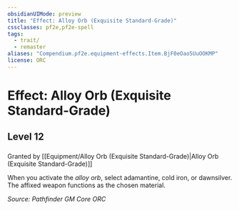 ```yaml
---
obsidianUIMode: preview
title: "Effect: Alloy Orb (Exquisite Standard-Grade)"
cssclasses: pf2e,pf2e-spell
tags:
  - trait/
  - remaster
aliases: "Compendium.pf2e.equipment-effects.Item.BjF0eOao5UuOOKMP"
license: ORC
---
```

# Effect: Alloy Orb (Exquisite Standard-Grade)
## Level 12
### 






Granted by [[Equipment/Alloy Orb (Exquisite Standard-Grade)|Alloy Orb (Exquisite Standard-Grade)]]

When you activate the _alloy orb_, select adamantine, cold iron, or dawnsilver. The affixed weapon functions as the chosen material.

*Source: Pathfinder GM Core*
*ORC*